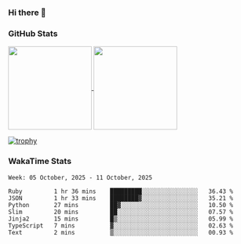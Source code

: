 ### Hi there 👋

### GitHub Stats

<a href="https://github.com/anuraghazra/github-readme-stats">
  <img align="center" height="170px" src="https://github-readme-stats.vercel.app/api/top-langs/?username=tksfjt1024&layout=compact&count_private=true&show_icons=true&show_icons=true&theme=graywhite" />
</a>
<a href="https://github.com/anuraghazra/github-readme-stats">
  <img align="center" height="170px" src="https://github-readme-stats.vercel.app/api?username=tksfjt1024&count_private=true&show_icons=true&show_icons=true&theme=graywhite" />
</a>

[![trophy](https://github-profile-trophy.vercel.app/?username=tksfjt1024)](https://github.com/ryo-ma/github-profile-trophy)

### WakaTime Stats

<!--START_SECTION:waka-->
```text
Week: 05 October, 2025 - 11 October, 2025

Ruby         1 hr 36 mins    █████████░░░░░░░░░░░░░░░░   36.43 % 
JSON         1 hr 33 mins    ████████▓░░░░░░░░░░░░░░░░   35.21 % 
Python       27 mins         ██▓░░░░░░░░░░░░░░░░░░░░░░   10.50 % 
Slim         20 mins         ██░░░░░░░░░░░░░░░░░░░░░░░   07.57 % 
Jinja2       15 mins         █▒░░░░░░░░░░░░░░░░░░░░░░░   05.99 % 
TypeScript   7 mins          ▓░░░░░░░░░░░░░░░░░░░░░░░░   02.63 % 
Text         2 mins          ▒░░░░░░░░░░░░░░░░░░░░░░░░   00.93 % 
```
<!--END_SECTION:waka-->

